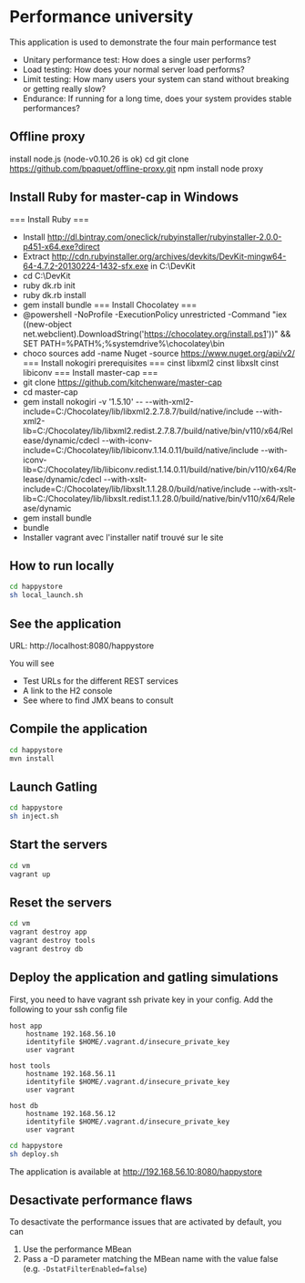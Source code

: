 Performance university
======================

This application is used to demonstrate the four main performance test
* Unitary performance test: How does a single user performs?
* Load testing: How does your normal server load performs?
* Limit testing: How many users your system can stand without breaking or getting really slow?
* Endurance: If running for a long time, does your system provides stable performances?

Offline proxy
-------------
install node.js (node-v0.10.26 is ok)
cd <your directory for projects>
git clone https://github.com/bpaquet/offline-proxy.git
npm install 
node proxy

Install Ruby for master-cap in Windows
--------------------------------------
=== Install Ruby ===
* Install http://dl.bintray.com/oneclick/rubyinstaller/rubyinstaller-2.0.0-p451-x64.exe?direct
* Extract http://cdn.rubyinstaller.org/archives/devkits/DevKit-mingw64-64-4.7.2-20130224-1432-sfx.exe in C:\DevKit
* cd C:\DevKit
* ruby dk.rb init
* ruby dk.rb install
* gem install bundle
=== Install Chocolatey ===
* @powershell -NoProfile -ExecutionPolicy unrestricted -Command "iex ((new-object net.webclient).DownloadString('https://chocolatey.org/install.ps1'))" && SET PATH=%PATH%;%systemdrive%\chocolatey\bin
* choco sources add -name Nuget -source https://www.nuget.org/api/v2/
=== Install nokogiri prerequisites ===
cinst libxml2
cinst libxslt
cinst libiconv
=== Install master-cap ===
* git clone https://github.com/kitchenware/master-cap
* cd master-cap
* gem install nokogiri -v '1.5.10' -- --with-xml2-include=C:/Chocolatey/lib/libxml2.2.7.8.7/build/native/include --with-xml2-lib=C:/Chocolatey/lib/libxml2.redist.2.7.8.7/build/native/bin/v110/x64/Release/dynamic/cdecl --with-iconv-include=C:/Chocolatey/lib/libiconv.1.14.0.11/build/native/include --with-iconv-lib=C:/Chocolatey/lib/libiconv.redist.1.14.0.11/build/native/bin/v110/x64/Release/dynamic/cdecl --with-xslt-include=C:/Chocolatey/lib/libxslt.1.1.28.0/build/native/include --with-xslt-lib=C:/Chocolatey/lib/libxslt.redist.1.1.28.0/build/native/bin/v110/x64/Release/dynamic
* gem install bundle
* bundle
* Installer vagrant avec l'installer natif trouvé sur le site

How to run locally
------------------
~~~bash
cd happystore
sh local_launch.sh
~~~

See the application
-------------------

URL: http://localhost:8080/happystore

You will see
* Test URLs for the different REST services
* A link to the H2 console
* See where to find JMX beans to consult

Compile the application
-----------------------
~~~bash
cd happystore
mvn install
~~~

Launch Gatling
--------------
~~~bash
cd happystore
sh inject.sh
~~~

Start the servers
-------------------
~~~bash
cd vm
vagrant up
~~~

Reset the servers
-------------------
~~~bash
cd vm
vagrant destroy app
vagrant destroy tools
vagrant destroy db
~~~

Deploy the application and gatling simulations
----------------------------------------------

First, you need to have vagrant ssh private key in your config. Add the following to your ssh config file
~~~
host app
	hostname 192.168.56.10
	identityfile $HOME/.vagrant.d/insecure_private_key
	user vagrant
	
host tools
	hostname 192.168.56.11
	identityfile $HOME/.vagrant.d/insecure_private_key
	user vagrant

host db
	hostname 192.168.56.12
	identityfile $HOME/.vagrant.d/insecure_private_key
	user vagrant
~~~

~~~bash
cd happystore
sh deploy.sh
~~~

The application is available at http://192.168.56.10:8080/happystore

Desactivate performance flaws
----------------------------
To desactivate the performance issues that are activated by default, you can
1. Use the performance MBean
2. Pass a -D parameter matching the MBean name with the value false (e.g. `-DstatFilterEnabled=false`)
